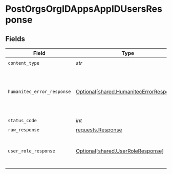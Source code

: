 # PostOrgsOrgIDAppsAppIDUsersResponse


## Fields

| Field                                                                                    | Type                                                                                     | Required                                                                                 | Description                                                                              |
| ---------------------------------------------------------------------------------------- | ---------------------------------------------------------------------------------------- | ---------------------------------------------------------------------------------------- | ---------------------------------------------------------------------------------------- |
| `content_type`                                                                           | *str*                                                                                    | :heavy_check_mark:                                                                       | N/A                                                                                      |
| `humanitec_error_response`                                                               | [Optional[shared.HumanitecErrorResponse]](../../models/shared/humanitecerrorresponse.md) | :heavy_minus_sign:                                                                       | The request was invalid or the payload malformed.<br/><br/>                              |
| `status_code`                                                                            | *int*                                                                                    | :heavy_check_mark:                                                                       | N/A                                                                                      |
| `raw_response`                                                                           | [requests.Response](https://requests.readthedocs.io/en/latest/api/#requests.Response)    | :heavy_minus_sign:                                                                       | N/A                                                                                      |
| `user_role_response`                                                                     | [Optional[shared.UserRoleResponse]](../../models/shared/userroleresponse.md)             | :heavy_minus_sign:                                                                       | The user ID and associated role.<br/><br/>                                               |